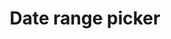 ---
layout: pattern
categories: [patterns, date-picker]
title: Date range picker
type: [detail-page]
permalink: /patterns/date-range-picker/
overview: Lorem ipsum dolor sit amet, consectetur adipiscing elit, sed do eiusmod tempor incididunt ut labore et dolore magna aliqua. Interdum velit euismod in pellentesque. 
description: |
    
usa-link: "https://designsystem.digital.gov/components/date-range-picker"
specification: |
#spec:
startLabel: Event start date
startDateDescription: mm/dd/yyyy
endLabel: Event end date
endDateDescription: mm/dd/yyyy

yml: |
  
    startLabel: Event start date
    startDateDescription: mm/dd/yyyy
    endLabel: Event end date
    endDateDescription: mm/dd/yyyy

jekyll: |

  "{% include patterns/date-picker/date-range-picker.md %}"

### Paths to view design and code... 
## designimg: can be used to show an image of the design until a coded version can be created. The htmlpath & csspath should be located in the pattens folder. Read more about creating coded components in /docs/creating-patterns 
# designimg: 
htmlpath: patterns/date-picker/date-range-picker.md
csspath: patterns/date-picker/index.scss
---